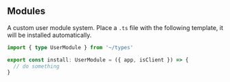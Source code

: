 ## Modules

A custom user module system. Place a `.ts` file with the following template, it will be installed automatically.

```ts
import { type UserModule } from '~/types'

export const install: UserModule = ({ app, isClient }) => {
  // do something
}
```
